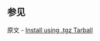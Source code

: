 ## 参见

原文 - [Install using .tgz Tarball]( https://docs.mongodb.com/manual/tutorial/install-mongodb-on-ubuntu-tarball/ )

